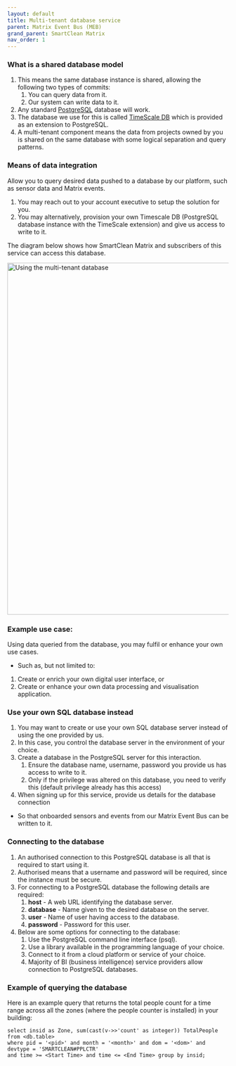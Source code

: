 ```yaml
---
layout: default
title: Multi-tenant database service
parent: Matrix Event Bus (MEB)
grand_parent: SmartClean Matrix
nav_order: 1
---
```


### What is a shared database model

1. This means the same database instance is shared, allowing the following two types of commits:
   1. You can query data from it. 
   2. Our system can write data to it. 
2. Any standard [PostgreSQL](https://www.postgresql.org) database will work. 
3. The database we use for this is called [TimeScale DB](https://docs.timescale.com) which is provided as an 
extension to PostgreSQL. 
4. A multi-tenant component means the data from projects owned by you is 
shared on the same database with some logical separation and query patterns.


### Means of data integration
Allow you to query desired data pushed to a database by our platform, such as sensor data and Matrix events. 

1. You may reach out to your account executive to setup the solution for you.
2. You may alternatively, provision your own Timescale DB (PostgreSQL database instance with the TimeScale extension)
 and give us access to write to it.

The diagram below shows how SmartClean Matrix and subscribers of this service can access this database.

<img alt="Using the multi-tenant database" src="https://www.smartclean.io/matrix/images/Multi-Tenant-DB.png" title="Using the multi-tenant database" width="800"/>


### Example use case:
Using data queried from the database, you may fulfil or enhance your own use cases.
- Such as, but not limited to:
1. Create or enrich your own digital user interface, or 
2. Create or enhance your own data processing and visualisation application.


### Use your own SQL database instead
1. You may want to create or use your own SQL database server instead of using the one provided by us.
2. In this case, you control the database server in the environment of your choice.
3. Create a database in the PostgreSQL server for this interaction.
   1. Ensure the database name, username, password you provide us has access to write to it.
   2. Only if the privilege was altered on this database, you need to verify this 
   (default privilege already has this access)
4. When signing up for this service, provide us details for the database connection
  - So that onboarded sensors and events from our Matrix Event Bus can be written to it.
  

### Connecting to the database
1. An authorised connection to this PostgreSQL database is all that is required to start using it.
2. Authorised means that a username and password will be required, since the instance must be secure.
3. For connecting to a PostgreSQL database the following details are required:
   1. **host** - A web URL identifying the database server.
   2. **database** - Name given to the desired database on the server.
   3. **user** - Name of user having access to the database.
   4. **password** - Password for this user.
4. Below are some options for connecting to the database:
   1. Use the PostgreSQL command line interface (psql). 
   2. Use a library available in the programming language of your choice. 
   3. Connect to it from a cloud platform or service of your choice. 
   4. Majority of BI (business intelligence) service providers allow connection to PostgreSQL databases.


### Example of querying the database
Here is an example query that returns the total people count for a time range 
across all the zones (where the people counter is installed) in your building:
 ```
 select insid as Zone, sum(cast(v->>'count' as integer)) TotalPeople from <db.table>
 where pid = '<pid>' and month = '<month>' and dom = '<dom>' and devtype = 'SMARTCLEAN#PPLCTR'
 and time >= <Start Time> and time <= <End Time> group by insid;
 ```
